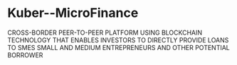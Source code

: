 # Kuber--MicroFinance

CROSS-BORDER PEER-TO-PEER PLATFORM USING BLOCKCHAIN TECHNOLOGY THAT ENABLES INVESTORS TO DIRECTLY PROVIDE LOANS TO SMES SMALL AND MEDIUM
ENTREPRENEURS AND OTHER POTENTIAL BORROWER
